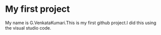 # My first project
My name is G.VenkataKumari.This is my first github project.I did this using the visual studio code.